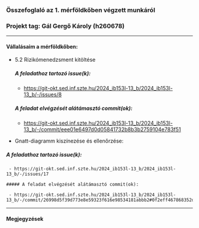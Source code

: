 ### Összefoglaló az 1. mérföldkőben végzett munkáról

### Projekt tag: Gál Gergő Károly (h260678)

___

#### Vállalásaim a mérföldkőben: 

 - 5.2 Rizikómenedzsment kitöltése

    ##### A feladathoz tartozó issue(k):

     - https://git-okt.sed.inf.szte.hu/2024_ib153l-13_b/2024_ib153l-13_b/-/issues/8

    ##### A feladat elvégzését alátámasztó commit(ok):

     - https://git-okt.sed.inf.szte.hu/2024_ib153l-13_b/2024_ib153l-13_b/-/commit/eee01e6497d0d05841732b8b3b2759104e783f51

 - Gnatt-diagramm kiszínezése és ellenőrzése:


 ##### A feladathoz tartozó issue(k):

     - https://git-okt.sed.inf.szte.hu/2024_ib153l-13_b/2024_ib153l-13_b/-/issues/17

    ##### A feladat elvégzését alátámasztó commit(ok):

     - https://git-okt.sed.inf.szte.hu/2024_ib153l-13_b/2024_ib153l-13_b/-/commit/26998d5f39d773e8e59323f616e98534181abbb2#0f2eff467868352daadd9df98f73cf10d621fc13

___

#### Megjegyzések
